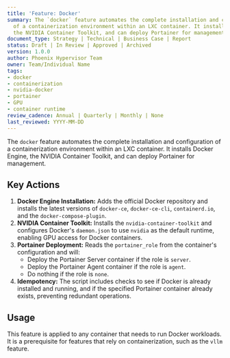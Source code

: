 ```yaml
---
title: 'Feature: Docker'
summary: The `docker` feature automates the complete installation and configuration
  of a containerization environment within an LXC container. It installs Docker Engine,
  the NVIDIA Container Toolkit, and can deploy Portainer for management.
document_type: Strategy | Technical | Business Case | Report
status: Draft | In Review | Approved | Archived
version: 1.0.0
author: Phoenix Hypervisor Team
owner: Team/Individual Name
tags:
- docker
- containerization
- nvidia-docker
- portainer
- GPU
- container runtime
review_cadence: Annual | Quarterly | Monthly | None
last_reviewed: YYYY-MM-DD
---
```

The `docker` feature automates the complete installation and configuration of a containerization environment within an LXC container. It installs Docker Engine, the NVIDIA Container Toolkit, and can deploy Portainer for management.

## Key Actions

1.  **Docker Engine Installation:** Adds the official Docker repository and installs the latest versions of `docker-ce`, `docker-ce-cli`, `containerd.io`, and the `docker-compose-plugin`.
2.  **NVIDIA Container Toolkit:** Installs the `nvidia-container-toolkit` and configures Docker's `daemon.json` to use `nvidia` as the default runtime, enabling GPU access for Docker containers.
3.  **Portainer Deployment:** Reads the `portainer_role` from the container's configuration and will:
    *   Deploy the Portainer Server container if the role is `server`.
    *   Deploy the Portainer Agent container if the role is `agent`.
    *   Do nothing if the role is `none`.
4.  **Idempotency:** The script includes checks to see if Docker is already installed and running, and if the specified Portainer container already exists, preventing redundant operations.

## Usage

This feature is applied to any container that needs to run Docker workloads. It is a prerequisite for features that rely on containerization, such as the `vllm` feature.
